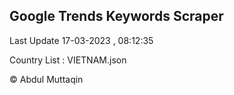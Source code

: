 

## Google Trends Keywords Scraper 
 
Last Update 17-03-2023 , 08:12:35

Country List :
VIETNAM.json



© Abdul Muttaqin 
